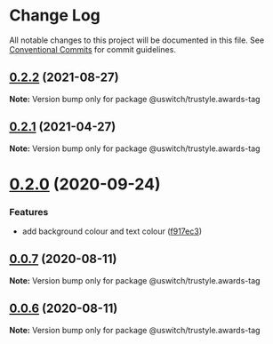 # Change Log

All notable changes to this project will be documented in this file.
See [Conventional Commits](https://conventionalcommits.org) for commit guidelines.

## [0.2.2](https://github.com/uswitch/trustyle/compare/@uswitch/trustyle.awards-tag@0.2.1...@uswitch/trustyle.awards-tag@0.2.2) (2021-08-27)

**Note:** Version bump only for package @uswitch/trustyle.awards-tag





## [0.2.1](https://github.com/uswitch/trustyle/compare/@uswitch/trustyle.awards-tag@0.2.0...@uswitch/trustyle.awards-tag@0.2.1) (2021-04-27)

**Note:** Version bump only for package @uswitch/trustyle.awards-tag





# [0.2.0](https://github.com/uswitch/trustyle/compare/@uswitch/trustyle.awards-tag@0.1.3...@uswitch/trustyle.awards-tag@0.2.0) (2020-09-24)


### Features

* add background colour and text colour ([f917ec3](https://github.com/uswitch/trustyle/commit/f917ec3))





## [0.0.7](https://github.com/uswitch/trustyle/compare/@uswitch/trustyle.awards-tag@0.0.6...@uswitch/trustyle.awards-tag@0.0.7) (2020-08-11)

**Note:** Version bump only for package @uswitch/trustyle.awards-tag





## [0.0.6](https://github.com/uswitch/trustyle/compare/@uswitch/trustyle.awards-tag@0.0.5...@uswitch/trustyle.awards-tag@0.0.6) (2020-08-11)

**Note:** Version bump only for package @uswitch/trustyle.awards-tag
